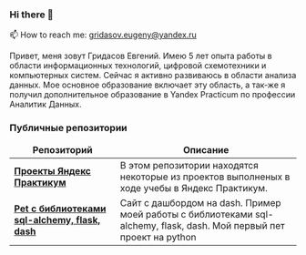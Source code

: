 ### Hi there 👋
📫 How to reach me: gridasov.eugeny@yandex.ru

Привет, меня зовут Гридасов Евгений. Имею 5 лет опыта работы в области информационных технологий, цифровой схемотехники и компьютерных систем. Сейчас я активно развиваюсь в области анализа данных. Мое основное образование включает эту область, а так-же я получил дополнительное образование в Yandex Practicum по профессии Аналитик Данных.

<h3>Публичные репозитории</h3>

<table width=100%>
  <thead align="center">
    <tr border: none;>
      <td><b>Репозиторий</b></td>
      <td><b>Описание</b></td>
    </tr>
  </thead>
 <tbody>


<tr>
      <td><a href="https://github.com/GridasovEugeny/yandex-praktikum-da-projects"><b>Проекты Яндекс Практикум</b></a></td>
      <td>В этом репозитории находятся некоторые из проектов выполненых в ходе учебы в Яндекс Практикум.</td>

</tr>    
<tr>
      <td><a href="https://github.com/GridasovEugeny/sqlalchemy_flask_dash__project"><b>Pet с библиотеками sql-alchemy, flask, dash</b></a></td>
      <td>Сайт с дашбордом на dash. Пример моей работы с библиотеками sql-alchemy, flask, dash. Мой первый пет проект на python</td>
</tr>
  </tbody>
</table>
